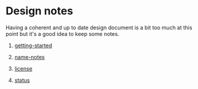 Design notes
============

Having a coherent and up to date design document is a bit too much at this point
but it's a good idea to keep some notes.

1. [getting-started](./202409-001-getting-started.md)

2. [name-notes](./202409-naming.md)

3. [license](./202410-license.md)

4. [status](./202410-status.md)
